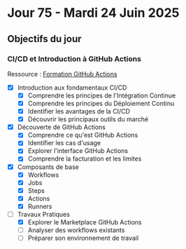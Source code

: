 # Jour 75 - Mardi 24 Juin 2025

## Objectifs du jour

### CI/CD et Introduction à GitHub Actions

Ressource : [Formation GitHub Actions](https://github.com/HachemiH/formation-github-actions)


- [x] Introduction aux fondamentaux CI/CD
  - [x] Comprendre les principes de l'Intégration Continue
  - [x] Comprendre les principes du Déploiement Continu
  - [x] Identifier les avantages de la CI/CD
  - [x] Découvrir les principaux outils du marché

- [x] Découverte de GitHub Actions
  - [x] Comprendre ce qu'est GitHub Actions
  - [x] Identifier les cas d'usage
  - [x] Explorer l'interface GitHub Actions
  - [x] Comprendre la facturation et les limites

- [x] Composants de base
  - [x] Workflows
  - [x] Jobs
  - [x] Steps
  - [x] Actions
  - [x] Runners

- [ ] Travaux Pratiques
  - [x] Explorer le Marketplace GitHub Actions
  - [ ] Analyser des workflows existants
  - [ ] Préparer son environnement de travail 